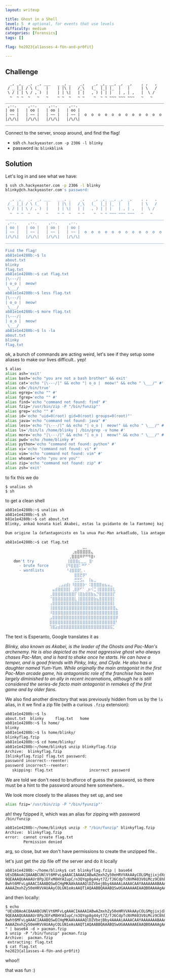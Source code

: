 ```yaml
---
layout: writeup

title: Ghost in a Shell
level: 5  # optional, for events that use levels
difficulty: medium
categories: [forensics]
tags: []

flag: he2023{al1asses-4-fUn-and-pr0fit}

---
```


## Challenge

```
  _, _,_  _,  _, ___   _ _, _    _,    _, _,_ __, _,  _,    , ,   ,
 / _ |_| / \ (_   |    | |\ |   /_\   (_  |_| |_  |   |     | \   /
 \ / | | \ / , )  |    | | \|   | |   , ) | | |   | , | ,   |  \ /
  ~  ~ ~  ~   ~   ~    ~ ~  ~   ~ ~    ~  ~ ~ ~~~ ~~~ ~~~   ~   ~
______________________________________________________________________
 ,--.     ,--.     ,--.     ,--.
| oo |   | oo |   | oo |   | oo |
| ~~ |   | ~~ |   | ~~ |   | ~~ |  o  o  o  o  o  o  o  o  o  o  o  o
|/\/\|   |/\/\|   |/\/\|   |/\/\|
______________________________________________________________________
```

Connect to the server, snoop around, and find the flag!

- ssh `ch.hackyeaster.com -p 2306 -l blinky`
- password is: `blinkblink`


## Solution

Let's log in and see what we have:

```bash
$ ssh ch.hackyeaster.com -p 2306 -l blinky
blinky@ch.hackyeaster.com's password:

  _, _,_  _,  _, ___   _ _, _    _,    _, _,_ __, _,  _,    , ,   ,
 / _ |_| / \ (_   |    | |\ |   /_\   (_  |_| |_  |   |     | \   /
 \ / | | \ / , )  |    | | \|   | |   , ) | | |   | , | ,   |  \ /
  ~  ~ ~  ~   ~   ~    ~ ~  ~   ~ ~    ~  ~ ~ ~~~ ~~~ ~~~   ~   ~
______________________________________________________________________
 ,--.     ,--.     ,--.     ,--.
| oo |   | oo |   | oo |   | oo |
| ~~ |   | ~~ |   | ~~ |   | ~~ |  o  o  o  o  o  o  o  o  o  o  o  o
|/\/\|   |/\/\|   |/\/\|   |/\/\|
______________________________________________________________________

Find the flag!
ab81e1e4280b:~$ ls
about.txt
blinky
flag.txt
ab81e1e4280b:~$ cat flag.txt
|\---/|
| o_o |  meow!
 \___/
ab81e1e4280b:~$ less flag.txt
|\---/|
| o_o |  meow!
 \___/
ab81e1e4280b:~$ more flag.txt
|\---/|
| o_o |  meow!
 \___/
ab81e1e4280b:~$ ls -la
about.txt
blinky
flag.txt
```

ok, a bunch of commands are acting weird, let's see if they setup some aliases to make our lives difficult.. yep!

```bash
$ alias
alias ash='exit'
alias bash='echo "you are not a bash brother" && exit'
alias cat='echo "|\---/|" && echo "| o_o |  meow!" && echo " \___/" #'
alias cd='/bin/true'
alias egrep='echo "" #'
alias fgrep='echo "" #'
alias find='echo "command not found: find" #'
alias fzip='/usr/bin/zip -P "/bin/funzip"'
alias grep='echo "" #'
alias id='echo "uid=0(root) gid=0(root) groups=0(root)"'
alias java='echo "command not found: java" #'
alias less='echo "|\---/|" && echo "| o_o |  meow!" && echo " \___/" #'
alias ls='/bin/ls /home/blinky | /bin/grep -v home #'
alias more='echo "|\---/|" && echo "| o_o |  meow!" && echo " \___/" #'
alias pwd='echo /home/blinky #'
alias python='echo "command not found: python" #'
alias vi='echo "command not found: vi" #'
alias vim='echo "command not found: vim" #'
alias whoami='echo "you are you"'
alias zip='echo "command not found: zip" #'
alias zsh='exit'
```

to fix this we do

```
$ unalias sh
$ sh
```

to get a clean shell

```bash
ab81e1e4280b:~$ unalias sh
ab81e1e4280b:~$ sh
b81e1e4280b:~$ cat about.txt
Blinky, ankaŭ konata kiel Akabei, estas la gvidanto de la Fantomoj kaj la ĉefmalamiko de Pac-Man. Li ankaŭ estas prezentita kiel la plej agresema fantomo kiu ĉiam postkuras Pac-Man, kaj malfacilas skui post kiam li komencas. Li povas havi humoron, kaj estas bonaj amikoj kun Pinky, Inky, kaj Clyde. Li ankaŭ havas filinon nomitan Yum-Yum.

Dum origine la ĉefantagonisto en la unua Pac-Man arkadludo, lia antagonisma rolo de la franĉizo estis plejparte malpliigita al aliancano en lastatempaj enkarniĝoj, kvankam li daŭre estas konsiderita la serio-fakta ĉefa antagonisto en refilmigoj de la unua matĉo kaj de pli maljunaj adorantoj.

ab81e1e4280b:~$ cat flag.txt
⠀⠀⠀⠀⠀⠀⠀⠀⠀⠀⠀⠀⠀⠀⠀⠀⠀⠀⠀⠀⠀⠀⠀⠀⠀⠀⠀⠀⣀⡀⠀⠀⠀⠀⠀⠀⠀⠀⠀⠀⠀⠀⠀⠀⠀⠀⠀⠀⠀⠀
⠀⠀⠀⠀⠀⠀⠀⠀⠀⠀⠀⠀⠀⠀⠀⠀⠀⠀⠀⠀⠀⠀⠀⠀⢀⣶⣿⣿⣿⣿⣿⣄⠀⠀⠀⠀⠀⠀⠀⠀⠀⠀⠀⠀⠀⠀⠀⠀⠀⠀
⠀⠀⠀⠀⠀⠀⠀⠀⠀⠀⠀⠀⠀⠀⠀⠀⠀⠀⠀⠀⠀⠀⠀⢀⣿⣿⣿⠿⠟⠛⠻⣿⠆⠀⠀⠀⠀⠀⠀⠀⠀⠀⠀⠀⠀⠀⠀⠀⠀⠀
⠀⠀⠀don't try⠀⠀⠀⠀⠀⠀⠀⠀⠀⠀⠀⠀⢸⣿⣿⣿⣆⣀⣀⠀⣿⠂⠀⠀⠀⠀⠀⠀⠀⠀⠀⠀⠀⠀⠀⠀⠀⠀⠀
⠀⠀⠀⠀⠀- brute force⠀⠀⠀⠀⠀⠀⢸⠻⣿⣿⣿⠅⠛⠋⠈⠀⠀⠀⠀⠀⠀⠀⠀⠀⠀⠀⠀⠀⠀⠀⠀⠀⠀
⠀⠀⠀⠀⠀- wordlists⠀⠀⠀⠀⠀⠀⠀⠀⠘⢼⣿⣿⣿⣃⠠⠀⠀⠀⠀⠀⠀⠀⠀⠀⠀⠀⠀⠀⠀⠀⠀⠀⠀⠀⠀
⠀⠀⠀⠀⠀⠀⠀⠀⠀⠀⠀⠀⠀⠀⠀⠀⠀⠀⠀⠀⠀⠀⠀⠀⠀⣿⣿⣟⡿⠃⠀⠀⠀⠀⠀⠀⠀⠀⠀⠀⠀⠀⠀⠀⠀⠀⠀⠀⠀⠀
⠀⠀⠀⠀⠀⠀⠀⠀⠀⠀⠀⠀⠀⠀⠀⠀⠀⠀⠀⠀⠀⠀⠀⠀⠀⣛⣛⣫⡄⠀⢸⣦⣀⠀⠀⠀⠀⠀⠀⠀⠀⠀⠀⠀⠀⠀⠀⠀⠀⠀
⠀⠀⠀⠀⠀⠀⠀⠀⠀⠀⠀⠀⠀⠀⠀⠀⠀⠀⠀⢀⣠⣴⣾⡆⠸⣿⣿⣿⡷⠂⠨⣿⣿⣿⣿⣶⣦⣤⣀⠀⠀⠀⠀⠀⠀⠀⠀⠀⠀⠀
⠀⠀⠀⠀⠀⠀⠀⠀⠀⠀⠀⠀⠀⠀⠀⠀⠀⣤⣾⣿⣿⣿⣿⡇⢀⣿⡿⠋⠁⢀⡶⠪⣉⢸⣿⣿⣿⣿⣿⣇⠀⠀⠀⠀⠀⠀⠀⠀⠀⠀
⠀⠀⠀⠀⠀⠀⠀⠀⠀⠀⠀⠀⠀⠀⠀⠀⢀⣿⣿⣿⣿⣿⣿⣿⣿⡏⢸⣿⣷⣿⣿⣷⣦⡙⣿⣿⣿⣿⣿⡏⠀⠀⠀⠀⠀⠀⠀⠀⠀⠀
⠀⠀⠀⠀⠀⠀⠀⠀⠀⠀⠀⠀⠀⠀⠀⠀⠈⣿⣿⣿⣿⣿⣿⣿⣿⣇⢸⣿⣿⣿⣿⣿⣷⣦⣿⣿⣿⣿⣿⡇⠀⠀⠀⠀⠀⠀⠀⠀⠀⠀
⠀⠀⠀⠀⠀⠀⠀⠀⠀⠀⠀⠀⠀⠀⠀⠀⢠⣿⣿⣿⣿⣿⣿⣿⣿⣿⣿⣿⣿⣿⣿⣿⣿⣿⣿⣿⣿⣿⣿⡇⠀⠀⠀⠀⠀⠀⠀⠀⠀⠀
⠀⠀⠀⠀⠀⠀⠀⠀⠀⠀⠀⠀⠀⠀⠀⠀⢸⣿⣿⣿⣿⣿⣿⣿⣿⣿⣿⣿⣿⣿⣿⣿⣿⣿⣿⣿⣿⣿⣿⣿⣄⠀⠀⠀⠀⠀⠀⠀⠀⠀
⠀⠀⠀⠀⠀⠀⠀⠀⠀⠀⠀⠀⠀⠀⠀⠀⠸⣿⣿⣿⣿⣿⣿⣿⣿⣿⣿⣿⣿⣿⣿⣿⣿⣿⣿⣿⣿⣿⣿⣿⣿⠀⠀⠀⠀⠀⠀⠀⠀⠀
⠀⠀⠀⠀⠀⠀⠀⠀⠀⠀⠀⠀⠀⠀⠀⠀⣠⣿⣿⣿⣿⣿⣿⣿⣿⣿⣿⣿⣿⣿⣿⣿⣿⣿⣿⣿⣿⣿⣿⣿⡿⠀⠀⠀⠀⠀⠀⠀⠀⠀
⠀⠀⠀⠀⠀⠀⠀⠀⠀⠀⠀⠀⠀⠀⠀⠀⣿⣿⣿⣿⣿⣿⣿⣿⣿⣿⣿⣿⣿⣿⣿⣿⣿⣿⣿⣿⣿⣿⣿⣿⠃⠀⠀⠀⠀⠀⠀⠀⠀⠀
⠀⠀⠀⠀⠀⠀⠀⠀⠀⠀⠀⠀⠀⠀⠀⠀⢹⣿⣵⣾⣿⣿⣿⣿⣿⣿⣿⣿⣿⣿⣿⣿⣿⣿⣿⣿⣿⣿⣯⡁⠀
```

The text is Esperanto, Google translates it as

*Blinky, also known as Akabei, is the leader of the Ghosts and Pac-Man's archenemy. He is also depicted as the most aggressive ghost who always chases Pac-Man, and is hard to shake once he starts. He can have a temper, and is good friends with Pinky, Inky, and Clyde. He also has a daughter named Yum-Yum. While originally the main antagonist in the first Pac-Man arcade game, his antagonistic role of the franchise has been largely diminished to an ally in recent incarnations, although he is still considered the series-de facto main antagonist in remakes of the first game and by older fans.*

We also find another directory that was previously hidden from us by the `ls` alias, in it we find a zip file (with a curious `.fzip` extension):

```bash
ab81e1e4280b:~$ ls
about.txt  blinky     flag.txt   home
ab81e1e4280b:~$ ls home/
blinky
ab81e1e4280b:~$ ls home/blinky/
blinkyflag.fzip
ab81e1e4280b:~$ cd home/blinky/
ab81e1e4280b:~/home/blinky$ unzip blinkyflag.fzip
Archive:  blinkyflag.fzip
[blinkyflag.fzip] flag.txt password:
password incorrect--reenter:
password incorrect--reenter:
   skipping: flag.txt                incorrect password
```

We are told we don't need to brutforce of guess the password, so there must be a hint to the password around here somewhere..

We look more closely to the aliases they set up, and see

```bash
alias fzip='/usr/bin/zip -P "/bin/fyunzip"'
```

ah! they fzipped it, which was an alias for zipping with password `/bin/funzip`

```bash
ab81e1e4280b:~/home/blinky$ unzip -P "/bin/funzip" blinkyflag.fzip
Archive:  blinkyflag.fzip
error:  cannot create flag.txt
        Permission denied
```

arg, so close, but we don't have permissions to create the unzipped file..

let's just get the zip file off the server and do it locally

```
ab81e1e4280b:~/home/blinky$ cat blinkyflag.fzip | base64
UEsDBAoACQAAABCUNlVt6MFvLgAAACIAAAAIABwAZmxhZy50eHRVVAkAAyCOLGMgjixjdXgLAAEE
9QEAAAQUAAAAUr8PpJEFxM8HYAIupC/n3QYqp8g44yt7Z/fJ6CdpTcNVM403V0iMcz9C8hb3DFBL
Bwht6MFvLgAAACIAAABQSwECHgMKAAkAAAAQlDZVbejBby4AAAAiAAAACAAYAAAAAAABAAAApIEA
AAAAZmxhZy50eHRVVAUAAyCOLGN1eAsAAQT1AQAABBQAAABQSwUGAAAAAAEAAQBOAAAAgAAAAAAA
```

and then locally:

```
$ echo "UEsDBAoACQAAABCUNlVt6MFvLgAAACIAAAAIABwAZmxhZy50eHRVVAkAAyCOLGMgjixjdXgLAAEE
9QEAAAQUAAAAUr8PpJEFxM8HYAIupC/n3QYqp8g44yt7Z/fJ6CdpTcNVM403V0iMcz9C8hb3DFBL
Bwht6MFvLgAAACIAAABQSwECHgMKAAkAAAAQlDZVbejBby4AAAAiAAAACAAYAAAAAAABAAAApIEA
AAAAZmxhZy50eHRVVAUAAyCOLGN1eAsAAQT1AQAABBQAAABQSwUGAAAAAAEAAQBOAAAAgAAAAAAA
" | base64 -d > pacman.fzip
$ unzip -P "/bin/funzip" pacman.fzip
Archive:  pacman.fzip
 extracting: flag.txt
$ cat flag.txt
he2023{al1asses-4-fUn-and-pr0fit}

```

whoo!!

that was fun :)

